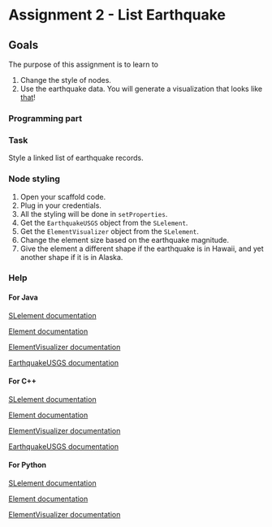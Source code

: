 
Assignment 2 - List Earthquake
========================
Goals
------
The purpose of this assignment is to learn to
1. Change the style of nodes.
2. Use the earthquake data.
You will generate a visualization that looks like [that](http://bridges-cs.herokuapp.com/assignments/2/bridges_workshop)!
### Programming part
### Task
Style a linked list of earthquake records.
### Node styling
1. Open your scaffold code.
2. Plug in your credentials.
3. All the styling will be done in `setProperties`.
4. Get the `EarthquakeUSGS` object from the `SLelement`.
5. Get the `ElementVisualizer` object from the `SLelement`.
6. Change the element size based on the earthquake magnitude.
7. Give the element a different shape if the earthquake is in Hawaii, and yet another shape if it is in Alaska.
### Help
#### For Java
[SLelement documentation](http://bridgesuncc.github.io/doc/java-api/current/html/classbridges_1_1base_1_1_s_lelement.html)

[Element documentation](http://bridgesuncc.github.io/doc/java-api/current/html/classbridges_1_1base_1_1_element.html)

[ElementVisualizer documentation](http://bridgesuncc.github.io/doc/java-api/current/html/classbridges_1_1base_1_1_element_visualizer.html)

[EarthquakeUSGS documentation](http://bridgesuncc.github.io/doc/java-api/current/html/classbridges_1_1data__src__dependent_1_1_earthquake_u_s_g_s.html)
#### For C++
[SLelement documentation](http://bridgesuncc.github.io/doc/cxx-api/current/html/classbridges_1_1_s_lelement.html)

[Element documentation](http://bridgesuncc.github.io/doc/cxx-api/current/html/classbridges_1_1_element.html)

[ElementVisualizer documentation](http://bridgesuncc.github.io/doc/cxx-api/current/html/classbridges_1_1_element_visualizer.html)

[EarthquakeUSGS documentation](http://bridgesuncc.github.io/doc/cxx-api/current/html/classbridges_1_1_earthquake_u_s_g_s.html)

#### For Python
[SLelement documentation](http://bridgesuncc.github.io/doc/python-api/current/html/classbridges_1_1sl__element_1_1_s_lelement.html)

[Element documentation](http://bridgesuncc.github.io/doc/python-api/current/html/classbridges_1_1element_1_1_element.html)

[ElementVisualizer documentation](http://bridgesuncc.github.io/doc/python-api/current/html/classbridges_1_1element__visualizer_1_1_element_visualizer.html)
